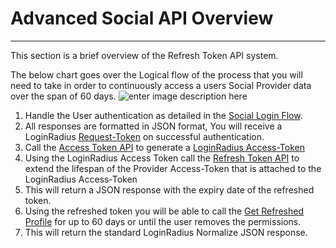 Advanced Social API Overview
===
----
This section is a brief overview of the Refresh Token API system.

The below chart goes over the Logical flow of the process that you will need to take in order to continuously access a users Social Provider data over the span of 60 days.
![enter image description here](https://apidocs.lrcontent.com/images/Refresh-Token_1810058abce9d598249.02010181.png "")



1. Handle the User authentication as detailed in the [Social Login Flow](/api/v1/social-login/social-login-getting-started).
2. All responses are formatted in JSON format, You will receive a LoginRadius [Request-Token](/infrastructure-and-security/loginradius-tokens) on successful authentication.
3. Call the [Access Token API](/api/v1/social-login/access-token) to generate a [LoginRadius Access-Token](/api/v1/social-login/access-token)
4. Using the LoginRadius Access Token call the [Refresh Token API](/api/v1/advanced-social-api/refresh-token) to extend the lifespan of the Provider Access-Token that is attached to the LoginRadius Access-Token
5. This will return a JSON response with the expiry date of the refreshed token.
6. Using the refreshed token you will be able to call the [Get Refreshed Profile](/api/v1/advanced-social-api/refresh-user-profile) for up to 60 days or until the user removes the permissions.
7. This will return the standard LoginRadius Normalize JSON response.